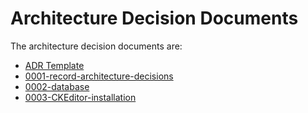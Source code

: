 # Architecture Decision Documents

The architecture decision documents are:

* [ADR Template](decisions/adr-template.md)
* [0001-record-architecture-decisions](decisions/0001-record-architecture-decisions.md)
* [0002-database](decisions/0002-database.md)
* [0003-CKEditor-installation](decisions/0003-CKEditor-installation.md)
